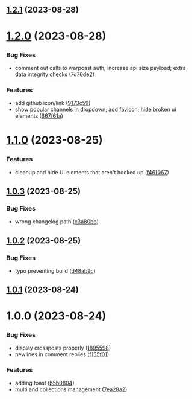 ## [1.2.1](https://github.com/kengoldfarb/reddicast/compare/v1.2.0...v1.2.1) (2023-08-28)

# [1.2.0](https://github.com/kengoldfarb/reddicast/compare/v1.1.0...v1.2.0) (2023-08-28)


### Bug Fixes

* comment out calls to warpcast auth; increase api size payload; extra data integrity checks ([7d76de2](https://github.com/kengoldfarb/reddicast/commit/7d76de2))


### Features

* add github icon/link ([9173c59](https://github.com/kengoldfarb/reddicast/commit/9173c59))
* show popular channels in dropdown; add favicon; hide broken ui elements ([667f61a](https://github.com/kengoldfarb/reddicast/commit/667f61a))

# [1.1.0](https://github.com/kengoldfarb/reddicast/compare/v1.0.3...v1.1.0) (2023-08-25)


### Features

* cleanup and hide UI elements that aren't hooked up ([f461067](https://github.com/kengoldfarb/reddicast/commit/f461067))

## [1.0.3](https://github.com/kengoldfarb/reddicast/compare/v1.0.2...v1.0.3) (2023-08-25)


### Bug Fixes

* wrong changelog path ([c3a80bb](https://github.com/kengoldfarb/reddicast/commit/c3a80bb))

## [1.0.2](https://github.com/kengoldfarb/reddicast/compare/v1.0.1...v1.0.2) (2023-08-25)


### Bug Fixes

* typo preventing build ([d48ab9c](https://github.com/kengoldfarb/reddicast/commit/d48ab9c))

## [1.0.1](https://github.com/kengoldfarb/reddicast/compare/v1.0.0...v1.0.1) (2023-08-24)

# 1.0.0 (2023-08-24)


### Bug Fixes

* display crossposts properly ([1895598](https://github.com/kengoldfarb/reddicast/commit/1895598))
* newlines in comment replies ([f155f01](https://github.com/kengoldfarb/reddicast/commit/f155f01))


### Features

* adding toast ([b5b0804](https://github.com/kengoldfarb/reddicast/commit/b5b0804))
* multi and collections management ([7ea28a2](https://github.com/kengoldfarb/reddicast/commit/7ea28a2))
